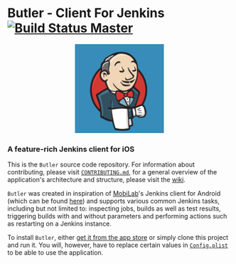 # Butler - Client For Jenkins [![Build Status Master](https://travis-ci.org/mobilabsolutions/jenkins-ios.svg?branch=master)](https://travis-ci.org/mobilabsolutions/jenkins-ios)

<p align="center">
  <img src="JenkinsiOS/Assets.xcassets/AppIcon.appiconset/Icon-83.5@2x.png" width=200>
</p>

### A feature-rich Jenkins client for iOS

This is the `Butler` source code repository. For information about contributing, please visit [`CONTRIBUTING.md`](CONTRIBUTING.md), for a general overview of the application's architecture and structure, please visit the [wiki](https://github.com/mobilabsolutions/jenkins-ios/wiki).

`Butler` was created in inspiration of [MobiLab](www.mobilabsolutions.com)'s Jenkins client for Android (which can be found [here](https://play.google.com/store/apps/details?id=com.mobilabsolutions.jenkins.app)) and supports various common Jenkins tasks, including but not limited to: inspecting jobs, builds as well as test results, triggering builds with and without parameters and performing actions such as restarting on a Jenkins instance.

To install `Butler`, either [get it from the app store](https://itunes.apple.com/app/butler-client-for-jenkins/id1196866502) or simply clone this project and run it. You will, however, have to replace certain values in [`Config.plist`](JenkinsiOS/Config.plist) to be able to use the application.    
